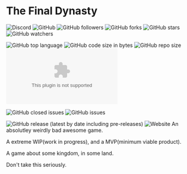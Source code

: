 # The Final Dynasty

![Discord](https://img.shields.io/discord/602553226876682291?color=blue&label=discord&logo=discord) ![GitHub](https://img.shields.io/github/license/MintStudios/thefinaldynasty?color=brightgreen) ![GitHub followers](https://img.shields.io/github/followers/MintStudios?label=Follow&style=social) ![GitHub forks](https://img.shields.io/github/forks/MintStudios/thefinaldynasty?label=Fork&style=social) ![GitHub stars](https://img.shields.io/github/stars/MintStudios/thefinaldynasty?style=social) ![GitHub watchers](https://img.shields.io/github/watchers/MintStudios/thefinaldynasty?label=Watch&style=social)

![GitHub top language](https://img.shields.io/github/languages/top/MintStudios/thefinaldynasty?color=orange) ![GitHub code size in bytes](https://img.shields.io/github/languages/code-size/MintStudios/thefinaldynasty?color=success) ![GitHub repo size](https://img.shields.io/github/repo-size/MintStudios/thefinaldynasty?color=yellow) ![GitHub file size in bytes](https://img.shields.io/github/size/MintStudios/thefinaldynasty/project.zip?color=red&label=project.zip%20size) 

![GitHub closed issues](https://img.shields.io/github/issues-closed-raw/MintStudios/thefinaldynasty) ![GitHub issues](https://img.shields.io/github/issues-raw/MintStudios/thefinaldynasty?color=red)

![GitHub release (latest by date including pre-releases)](https://img.shields.io/github/v/release/MintStudios/thefinaldynasty?color=ff0000&include_prereleases) ![Website](https://img.shields.io/website?down_color=red&down_message=offline&up_color=brightgreen&up_message=online&url=https%3A%2F%2Fmintstudios.github.io%2Fthefinaldynasty%2F)
An absolutley weirdly bad awesome game.

A extreme WIP(work in progress), and a MVP(minimum viable product).

A game about some kingdom, in some land.

Don't take this seriously.
